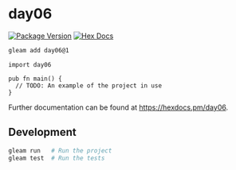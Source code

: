 # day06

[![Package Version](https://img.shields.io/hexpm/v/day06)](https://hex.pm/packages/day06)
[![Hex Docs](https://img.shields.io/badge/hex-docs-ffaff3)](https://hexdocs.pm/day06/)

```sh
gleam add day06@1
```
```gleam
import day06

pub fn main() {
  // TODO: An example of the project in use
}
```

Further documentation can be found at <https://hexdocs.pm/day06>.

## Development

```sh
gleam run   # Run the project
gleam test  # Run the tests
```
